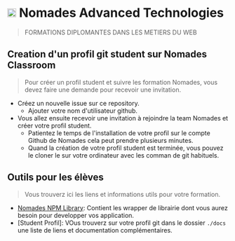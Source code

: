# <img src="https://avatars3.githubusercontent.com/u/41572941?s=200&v=4" width="20px"> Nomades Advanced Technologies
> FORMATIONS DIPLOMANTES DANS LES METIERS DU WEB


## Creation d'un profil git student sur Nomades Classroom 
> Pour créer un profil student et suivre les formation Nomades, vous devez faire une demande pour recevoir une invitation.
- Créez un nouvelle issue sur ce repository.
  - Ajouter votre nom d'utilisateur github.
- Vous allez ensuite recevoir une invitation à rejoindre la team Nomades et créer votre profil student.
  - Patientez le temps de l'installation de votre profil sur le compte Github de Nomades cela peut prendre plusieurs minutes.
  - Quand la création de votre profil student est terminée, vous pouvez le cloner le sur votre ordinateur avec les comman de git habituels.
  
  
## Outils pour les élèves
> Vous trouverz ici les liens et informations utils pour votre formation.

- [Nomades NPM Library](https://github.com/nomades-ateliers/nomades-ateliers): Contient les wrapper de librairie dont vous aurez besoin pour developper vos application.
- [Student Profil]: VOus trouverz sur votre profil git dans le dossier `./docs` une liste de liens et documentation complémentaires.
